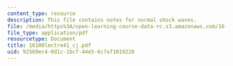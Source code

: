 ```yaml
---
content_type: resource
description: This file contains notes for normal shock waves.
file: /media/https%3A/open-learning-course-data-rc.s3.amazonaws.com/16-100-aerodynamics-fall-2005/92569ec40d1c1bcf44e56c7af1019228_16100lectre41_cj.pdf
file_type: application/pdf
resourcetype: Document
title: 16100lectre41_cj.pdf
uid: 92569ec4-0d1c-1bcf-44e5-6c7af1019228
---
```

